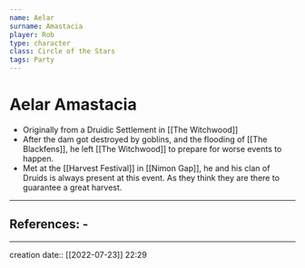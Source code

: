 ```yaml
---
name: Aelar
surname: Amastacia
player: Rob
type: character
class: Circle of the Stars
tags: Party
---
```


# Aelar Amastacia
- Originally from a Druidic Settlement in [[The Witchwood]]
- After the dam got destroyed by goblins, and the flooding of [[The Blackfens]], he left [[The Witchwood]] to prepare for worse events to happen.
- Met at the [[Harvest Festival]] in [[Nimon Gap]], he and his clan of Druids is always present at this event. As they think they are there to guarantee a great harvest.
___ 
## References: - 
--- 
creation date:: [[2022-07-23]] 22:29